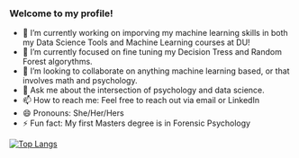 ### Welcome to my profile!

- 🔭 I’m currently working on imporving my machine learning skills in both my Data Science Tools and Machine Learning courses at DU!
- 🌱 I’m currently focused on fine tuning my Decision Tress and Random Forest algorythms.
- 👯 I’m looking to collaborate on anything machine learning based, or that involves math and psychology.
- 💬 Ask me about the intersection of psychology and data science.
- 📫 How to reach me: Feel free to reach out via email or LinkedIn
- 😄 Pronouns: She/Her/Hers
- ⚡ Fun fact: My first Masters degree is in Forensic Psychology

[![Top Langs](https://github-readme-stats.vercel.app/api/top-langs/?username=kminde)](https://github.com/anuraghazra/github-readme-stats)
